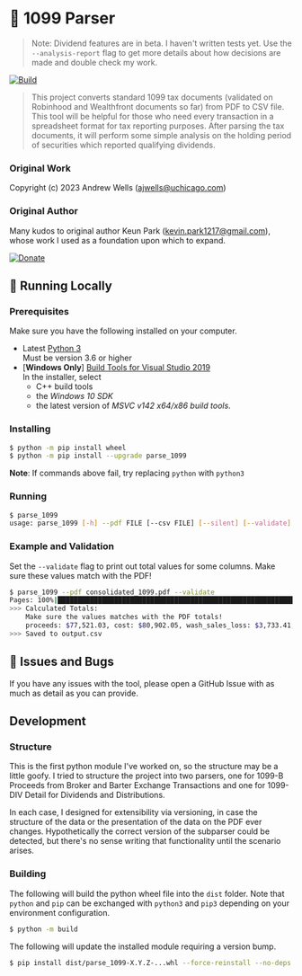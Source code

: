 # 🍃 1099 Parser

> Note: Dividend features are in beta. I haven't written tests yet. Use the `--analysis-report` flag to get more details about how decisions are made and double check my work.

[![Build](https://github.com/ajwells256/1099-Parser/actions/workflows/build.yaml/badge.svg)](https://github.com/ajwells256/1099-Parser/actions/workflows/build.yaml)

> This project converts standard 1099 tax documents (validated on Robinhood and Wealthfront documents so far) from PDF to CSV file. This tool will be helpful for those who need every transaction in a spreadsheet format for tax reporting purposes. After parsing the tax documents, it will perform some simple analysis on the holding period of securities which reported qualifying dividends.


### Original Work

Copyright (c) 2023 Andrew Wells (ajwells@uchicago.com)

### Original Author

Many kudos to original author Keun Park (kevin.park1217@gmail.com), whose work I used as a foundation upon which to expand.

[![Donate](https://img.shields.io/badge/Donate-PayPal-green.svg)](https://www.paypal.com/donate?business=P3M77TR7L8LBA&item_name=Thanks+for+supporting+my+work%21&currency_code=USD)


## 🚀 Running Locally

### Prerequisites

Make sure you have the following installed on your computer.
- Latest [Python 3](https://www.python.org/downloads/)  
  Must be version 3.6 or higher
- [**Windows Only**] [Build Tools for Visual Studio 2019](https://visualstudio.microsoft.com/downloads/#build-tools-for-visual-studio-2019)  
  In the installer, select
  - C++ build tools
  - the *Windows 10 SDK*
  - the latest version of *MSVC v142 x64/x86 build tools*.


### Installing
```bash
$ python -m pip install wheel
$ python -m pip install --upgrade parse_1099
```
**Note**: If commands above fail, try replacing `python` with `python3`

### Running
```bash
$ parse_1099
usage: parse_1099 [-h] --pdf FILE [--csv FILE] [--silent] [--validate] [--disable-dividend-analysis] [--analysis-report]
```

### Example and Validation

Set the `--validate` flag to print out total values for some columns. Make sure these values match with the PDF!

```bash
$ parse_1099 --pdf consolidated_1099.pdf --validate
Pages: 100%|██████████████████████████████████████████████████████████████| 40/40 [00:03<00:00, 10.41it/s]
>>> Calculated Totals:
    Make sure the values matches with the PDF totals!
    proceeds: $77,521.03, cost: $80,902.05, wash_sales_loss: $3,733.41, gain_loss: $352.39
>>> Saved to output.csv
```

## 🐞 Issues and Bugs
If you have any issues with the tool, please open a GitHub Issue with as much as detail as you can provide.

## Development
### Structure
This is the first python module I've worked on, so the structure may be a little goofy. I tried to structure the project into two parsers, one for 1099-B Proceeds from Broker and Barter Exchange Transactions and one for 1099-DIV Detail for Dividends and Distributions.

In each case, I designed for extensibility via versioning, in case the structure of the data or the presentation of the data on the PDF ever changes. Hypothetically the correct version of the subparser could be detected, but there's no sense writing that functionality until the scenario arises.

### Building
The following will build the python wheel file into the `dist` folder. Note that `python` and `pip` can be exchanged with `python3` and `pip3` depending on your environment configuration.
```bash
$ python -m build
```

The following will update the installed module requiring a version bump.
```bash
$ pip install dist/parse_1099-X.Y.Z-...whl --force-reinstall --no-deps
```